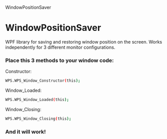 WindowPositionSaver
# WindowPositionSaver
WPF library for saving and restoring window position on the screen. Works independently for 3 different monitor configurations.
### Place this 3 methods to your window code:
Constructor:
```sh
WPS.WPS_Window_Constructor(this);
```
Window_Loaded:
```sh
WPS.WPS_Window_Loaded(this);
```
Window_Closing:
```sh
WPS.WPS_Window_Closing(this);
```
### And it will work! 
